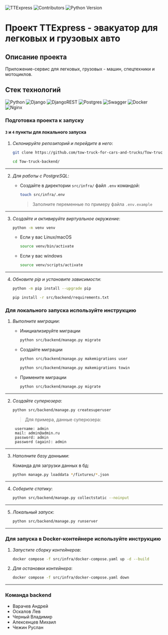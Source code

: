 ![TTExpress](https://github.com/tow-truck-for-cars-and-trucks/Tow-truck-backend/actions/workflows/main.yml/badge.svg) 
![Contributors](https://img.shields.io/github/contributors/tow-truck-for-cars-and-trucks/Tow-truck-backend)
![Python Version](https://img.shields.io/pypi/pyversions/django)


# Проект TTExpress - эвакуатор для легковых и грузовых авто

## Описание проекта
Приложение-сервис для легковых, грузовых - машин, спецтехники и мотоциклов.

## Стек технологий
![Python](https://img.shields.io/badge/python-3670A0?style=for-the-badge&logo=python&logoColor=ffdd54)
![Django](https://img.shields.io/badge/django-%23092E20.svg?style=for-the-badge&logo=django&logoColor=white) ![DjangoREST](https://img.shields.io/badge/DJANGO-REST-ff1709?style=for-the-badge&logo=django&logoColor=white&color=ff1709&labelColor=gray)
![Postgres](https://img.shields.io/badge/postgres-%23316192.svg?style=for-the-badge&logo=postgresql&logoColor=white)
![Swagger](https://img.shields.io/badge/-Swagger-%23Clojure?style=for-the-badge&logo=swagger&logoColor=white)
![Docker](https://img.shields.io/badge/docker-%230db7ed.svg?style=for-the-badge&logo=docker&logoColor=white) ![Nginx](https://img.shields.io/badge/nginx-%23009639.svg?style=for-the-badge&logo=nginx&logoColor=white)


### Подготовка проекта к запуску

#### `3` и `4` пункты для локального запуска

1. *Склонируйте репозиторий и перейдите в него*:

    ```sh
    git clone https://github.com/tow-truck-for-cars-and-trucks/Tow-truck-backend.git
    ```
    ```sh
    cd Tow-truck-backend/
    ```
---
2. *Для работы с PostgreSQL*:

    * Создайте в директории `src/infra/` файл `.env` командой:

        ```sh
        touch src/infra/.env
        ```
        > Заполните переменные по примеру файла `.env.example`
---
3. *Создайте и активируйте виртуальное окружение*:

    ```sh
    python -m venv venv
    ```
    - Если у вас Linux/macOS
        ```sh
        source venv/bin/activate
        ```

    - Если у вас windows
        ```sh
        source venv/scripts/activate
        ```
---
4. *Обновите pip и установите зависимости*:

    ```sh
    python -m pip install --upgrade pip
    ```
    ```sh
    pip install -r src/backend/requirements.txt
    ```

### Для локального запуска используйте инструкцию

1. *Выполните миграции*:

    * Инициализируйте миграции
        ```sh
        python src/backend/manage.py migrate
        ```

    * Создайте миграции
        ```sh
        python src/backend/manage.py makemigrations user
        ```
        ```sh
        python src/backend/manage.py makemigrations towin
        ```

    * Примените миграции
        ```sh
        python src/backend/manage.py migrate
        ```
---
2. *Создайте суперюзера*:

    ```sh
    python src/backend/manage.py createsuperuser
    ```

    > Для примера, данные суперюзера:

        username: admin
        mail: admin@admin.ru
        password: admin
        password (again): admin

---
3. *Наполните базу данными*:

    Команда для загрузки данных в бд:

    ```sh
    python manage.py loaddata */fixtures/*.json
    ```
---
4. *Соберите статику*:
    ```sh
    python src/backend/manage.py collectstatic --noinput
    ```
---
5. *Локальный запуск*:

    ```sh
    python src/backend/manage.py runserver
    ```
---

### Для запуска в Docker-контейнере используйте инструкцию

1. *Запустите сборку контейнеров*:

    ```sh
    docker compose -f src/infra/docker-compose.yaml up -d --build
    ```
2. *Для остановки контейнера*:
    ```sh
    docker compose -f src/infra/docker-compose.yaml down
    ```
---

### Команда backend

- Варачев Андрей
- Оскалов Лев
- Черный Владимир
- Алексенцев Михаил
- Чежин Руслан
